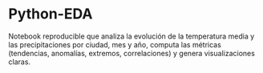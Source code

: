 # Python-EDA
Notebook reproducible que analiza la evolución de la temperatura media y las precipitaciones por ciudad, mes y año, computa las métricas (tendencias, anomalías, extremos, correlaciones) y genera visualizaciones claras.
